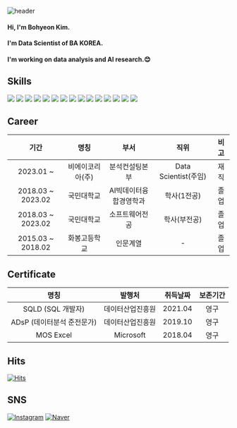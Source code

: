 ![header](https://capsule-render.vercel.app/api?type=waving&color=auto&height=300&section=header&text=This&nbsp;is&nbsp;Bohyeon's&nbsp;GitHub!&fontSize=60)

#### Hi, I'm Bohyeon Kim.
#### I'm Data Scientist of BA KOREA.
#### I'm working on data analysis and AI research.😊

## Skills
<img src="https://img.shields.io/badge/Python-3766AB?style=flat-square&logo=Python&logoColor=white"/></a> <img src="https://img.shields.io/badge/Pytorch-EE4C2C?style=flat-square&logo=Pytorch&logoColor=white"/> <img src="https://img.shields.io/badge/TensorFlow-FF6F00?style=flat-square&logo=TensorFlow&logoColor=white"/> <img src="https://img.shields.io/badge/Keras-D00000?style=flat-square&logo=Keras&logoColor=white"/> <img src="https://img.shields.io/badge/Java-007396?style=flat-square&logo=Java&logoColor=white"/> <img src="https://img.shields.io/badge/R-276DC3?style=flat-square&logo=R&logoColor=white"/> <img src="https://img.shields.io/badge/Qgis-589632?style=flat-square&logo=Qgis&logoColor=white"/></a> <img src="https://img.shields.io/badge/Anaconda-44A833?style=flat-square&logo=Anaconda&logoColor=white"/> <img src="https://img.shields.io/badge/Jupyter-F37626?style=flat-square&logo=Jupyter&logoColor=white"/> <img src="https://img.shields.io/badge/Google Colab-F9AB00?style=flat-square&logo=Google Colab&logoColor=white"/> <img src="https://img.shields.io/badge/Eclipse IDE-2C2255?style=flat-square&logo=Eclipse IDE&logoColor=white"/> <img src="https://img.shields.io/badge/PyCharm-000000?style=flat-square&logo=PyCharm&logoColor=white"/> <img src="https://img.shields.io/badge/VSCode-007ACC?style=flat-square&logo=Visual Studio Code&logoColor=white"/> <img src="https://img.shields.io/badge/GitHub-181717?style=flat-square&logo=GitHub&logoColor=white"/></a> <img src="https://img.shields.io/badge/Slack-4A154B?style=flat-square&logo=Slack&logoColor=white"/> </a>

## Career
|기간|명칭|부서|직위|비고|
|:---:|:---:|:---:|:---:|:---:|
|2023.01 ~ |비에이코리아(주)|분석컨설팅본부|Data Scientist(주임)|재직|
|2018.03 ~ 2023.02|국민대학교|AI빅데이터융합경영학과|학사(1전공)|졸업|
|2018.03 ~ 2023.02|국민대학교|소프트웨어전공|학사(부전공)|졸업|
|2015.03 ~ 2018.02|화봉고등학교|인문계열|-|졸업|

## Certificate
|명칭|발행처|취득날짜|보존기간|
|:---:|:---:|:---:|:---:|
|SQLD (SQL 개발자)|데이터산업진흥원|2021.04|영구|
|ADsP (데이터분석 준전문가)|데이터산업진흥원|2019.10|영구|
|MOS Excel|Microsoft|2018.04|영구|

## Hits
[![Hits](https://hits.seeyoufarm.com/api/count/incr/badge.svg?url=https://github.com/BohyeonK%2Fgjbae1212%2Fhit-counter)](https://hits.seeyoufarm.com)          

## SNS
[![Instagram](https://img.shields.io/badge/Instagram-dd2a7b?style=flat-square&logo=Instagram&logoColor=white)](https://www.instagram.com/bblo.ol_928) 
[![Naver](https://img.shields.io/badge/bhfuxuan99@naver.com-e10915?style=flat-square&logo=Naver&logoColor=white)](bhfuxuan99@naver.com)
